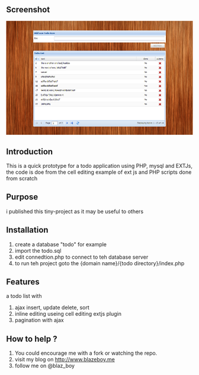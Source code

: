Screenshot
-----------
![screenshot](screenshot.png)

Introduction
-------------
This is a quick prototype for a todo application
using PHP, mysql and EXTJs, 
the code is doe from the cell editing example of ext js 
and PHP scripts done from scratch

Purpose
-------
i published this tiny-project as it may be useful to others

Installation
-------------
1. create a database "todo" for example
2. import the todo.sql
3. edit connedtion.php to connect to teh database server 
4. to run teh project goto the {domain name}/{todo directory}/index.php

Features
---------
a todo list with
1. ajax insert, update delete, sort
2. inline editing useing cell editing extjs plugin
3. pagination with ajax

How to help ?
--------------
1. You could encourage me with a fork or watching the repo.
2. visit my blog on http://www.blazeboy.me
3. follow me on @blaz_boy